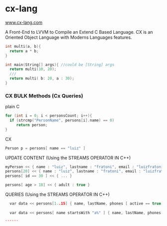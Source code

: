 # cx-lang
www.cx-lang.com

A Front-End to LVVM to Compile an Extend C Based Language.
CX is an Oriented Object Language with Moderns Languages features.


``` c
int multi(a, b){
  return a * b;
}

int main(String[] args){ //could be [String] args
  return multi(10, 20);
  ///
  return multi( b: 20, a : 30);
}
```

### CX BULK Methods (Cx Queries)
plain C
```c
for (int i = 0; i < personsCount; i++){
  if (strcmp("PersonName", persons[i].name) == 0)
     return person;
}

```

CX
````c
Person p = persons[ name == "luiz" ]
````


UPDATE CONTENT (Using the STREAMS OPERATOR IN C++)
````c++
myPerson << { name : "luiz", lastname : "fratoni", email : "luizfratoni@gmail.com" }
persons[20] << { name : "luiz", lastname : "fratoni", email : "luizfratoni@gmail.com" }
persons[ id == 30 ] << { ... }

persons[ age > 18] << { adult : true }
````


QUERIES (Using the STREAMS OPERATOR IN C++)
```````c++
  var data << persons[1..15] { name, lastName, phones [ active == true] { phoneNumber, prefix } }
  
  var data << persons[ name startsWith "a%" ] { name, lastName, phones [ active == true] { phoneNumber, prefix } }
  
``````
